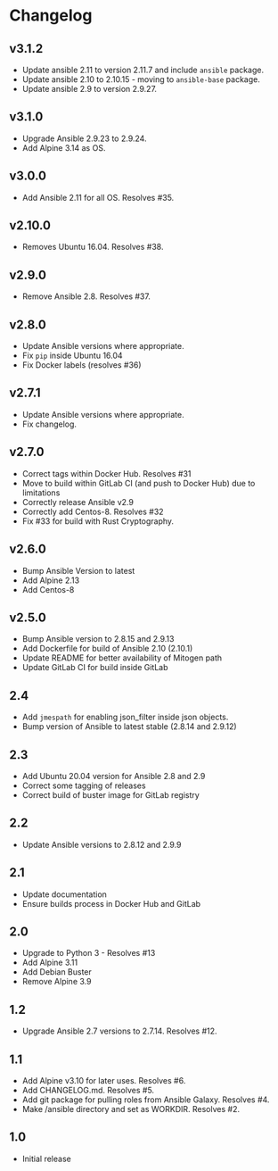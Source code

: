 # Changelog

## v3.1.2

* Update ansible 2.11 to version 2.11.7 and include `ansible` package.
* Update ansible 2.10 to 2.10.15 - moving to `ansible-base` package.
* Update ansible 2.9 to version 2.9.27.

## v3.1.0

* Upgrade Ansible 2.9.23 to 2.9.24.
* Add Alpine 3.14 as OS.

## v3.0.0

* Add Ansible 2.11 for all OS. Resolves #35.

## v2.10.0

* Removes Ubuntu 16.04. Resolves #38.

## v2.9.0

* Remove Ansible 2.8. Resolves #37.

## v2.8.0

* Update Ansible versions where appropriate.
* Fix `pip` inside Ubuntu 16.04
* Fix Docker labels (resolves #36)

## v2.7.1

* Update Ansible versions where appropriate.
* Fix changelog.

## v2.7.0

* Correct tags within Docker Hub. Resolves #31
* Move to build within GitLab CI (and push to Docker Hub) due to limitations
* Correctly release Ansible v2.9
* Correctly add Centos-8. Resolves #32
* Fix #33 for build with Rust Cryptography.

## v2.6.0

* Bump Ansible Version to latest
* Add Alpine 2.13
* Add Centos-8

## v2.5.0

* Bump Ansible version to 2.8.15 and 2.9.13
* Add Dockerfile for build of Ansible 2.10 (2.10.1)
* Update README for better availability of Mitogen path
* Update GitLab CI for build inside GitLab

## 2.4

* Add `jmespath` for enabling json_filter inside json objects.
* Bump version of Ansible to latest stable (2.8.14 and 2.9.12)

## 2.3

* Add Ubuntu 20.04 version for Ansible 2.8 and 2.9
* Correct some tagging of releases
* Correct build of buster image for GitLab registry

## 2.2

* Update Ansible versions to 2.8.12 and 2.9.9

## 2.1

* Update documentation
* Ensure builds process in Docker Hub and GitLab

## 2.0

* Upgrade to Python 3 - Resolves #13
* Add Alpine 3.11
* Add Debian Buster
* Remove Alpine 3.9

## 1.2

* Upgrade Ansible 2.7 versions to 2.7.14. Resolves #12.

## 1.1

* Add Alpine v3.10 for later uses. Resolves #6.
* Add CHANGELOG.md. Resolves #5.
* Add git package for pulling roles from Ansible Galaxy. Resolves #4.
* Make /ansible directory and set as WORKDIR. Resolves #2.

## 1.0

* Initial release
